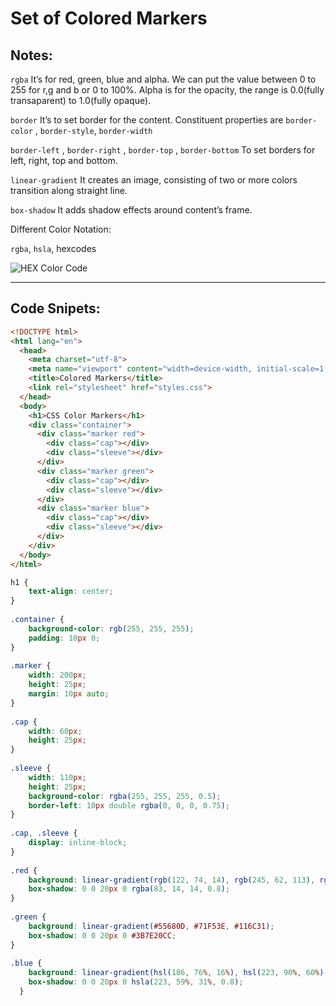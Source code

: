 # Set of Colored Markers

## Notes:

`rgba`  It’s for red, green, blue and alpha. We can put the value between 0 to 255 for r,g and b or 0 to 100%. Alpha is for the opacity, the range is 0.0(fully transaparent) to 1.0(fully opaque).

`border`  It’s to set border for the content. Constituent properties are `border-color` , `border-style`, `border-width` 

`border-left` , `border-right` , `border-top` , `border-bottom` To set borders for left, right, top and bottom. 

`linear-gradient` It creates an image, consisting of two or more colors transition along straight line.

`box-shadow` It adds shadow effects around content’s frame.

Different Color Notation:

`rgba`, `hsla`, hexcodes

![HEX Color Code](/notes_img/img_1.png)

---

## Code Snipets:

```html
<!DOCTYPE html>
<html lang="en">
  <head>
    <meta charset="utf-8">
    <meta name="viewport" content="width=device-width, initial-scale=1.0">
    <title>Colored Markers</title>
    <link rel="stylesheet" href="styles.css">
  </head>
  <body>
    <h1>CSS Color Markers</h1>
    <div class="container">
      <div class="marker red">
        <div class="cap"></div>
        <div class="sleeve"></div>
      </div>
      <div class="marker green">
        <div class="cap"></div>
        <div class="sleeve"></div>
      </div>
      <div class="marker blue">
        <div class="cap"></div>
        <div class="sleeve"></div>
      </div>
    </div>
  </body>
</html>
```

```css
h1 {
    text-align: center;
}
  
.container {
    background-color: rgb(255, 255, 255);
    padding: 10px 0;
}
  
.marker {
    width: 200px;
    height: 25px;
    margin: 10px auto;
}
  
.cap {
    width: 60px;
    height: 25px;
}
  
.sleeve {
    width: 110px;
    height: 25px;
    background-color: rgba(255, 255, 255, 0.5);
    border-left: 10px double rgba(0, 0, 0, 0.75);
}
  
.cap, .sleeve {
    display: inline-block;
}
  
.red {
    background: linear-gradient(rgb(122, 74, 14), rgb(245, 62, 113), rgb(162, 27, 27));
    box-shadow: 0 0 20px 0 rgba(83, 14, 14, 0.8);
}
  
.green {
    background: linear-gradient(#55680D, #71F53E, #116C31);
    box-shadow: 0 0 20px 0 #3B7E20CC;
}
  
.blue {
    background: linear-gradient(hsl(186, 76%, 16%), hsl(223, 90%, 60%), hsl(240, 56%, 42%));
    box-shadow: 0 0 20px 0 hsla(223, 59%, 31%, 0.8);
  }
```
